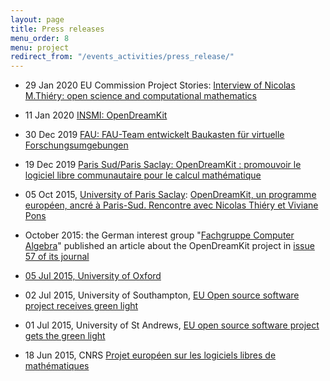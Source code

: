 ```yaml
---
layout: page
title: Press releases
menu_order: 8
menu: project
redirect_from: "/events_activities/press_release/"
---
```


* 29 Jan 2020 EU Commission Project Stories: [Interview of Nicolas M.Thiéry: open science and computational mathematics](https://ec.europa.eu/digital-single-market/en/news/interview-nicolas-mthiery-open-science-service-computational-mathematics)
* 11 Jan 2020 [INSMI: OpenDreamKit](http://www.cnrs.fr/insmi/spip.php?article3475)
* 30 Dec 2019 [FAU: FAU-Team entwickelt Baukasten für virtuelle Forschungsumgebungen](https://www.fau.de/2019/12/news/wissenschaft/werkzeuge-fuer-die-wissensgemeinschaft/)
* 19 Dec 2019 [Paris Sud/Paris Saclay: OpenDreamKit : promouvoir le logiciel libre communautaire pour le calcul mathématique](https://www.universite-paris-saclay.fr/en/news/opendreamkit-open-source-development-and-community-building-computational-mathematics)

* 05 Oct 2015, [University of Paris Saclay](https://www.universite-paris-saclay.fr/en): [OpenDreamKit, un programme européen, ancré à Paris-Sud. Rencontre avec Nicolas Thiéry et Viviane Pons](http://www.media-paris-saclay.fr/opendreamkit-un-programme-europeen-ancre-a-paris-sud-rencontre-avec-nicolas-thiery-et-viviane-pons/)
* October 2015: the German interest group "[Fachgruppe Computer Algebra](http://www.fachgruppe-computeralgebra.de/)" published an article about the OpenDreamKit project in [issue 57 of its journal](http://www.fachgruppe-computeralgebra.de/data/CA-Rundbrief/car57.pdf)
* [05 Jul 2015, University of Oxford](http://www.cs.ox.ac.uk/news/954-full.html)
* 02 Jul 2015, University of Southampton, [EU Open source software project receives green light](http://cmg.soton.ac.uk/news/2015/07/open-source-software-project-receives-green/)
* 01 Jul 2015, University of St Andrews, [EU open source software project gets the green light](http://www.st-andrews.ac.uk/news/archive/2015/title,263113,en.php)
* 18 Jun 2015, CNRS [Projet européen sur les logiciels libres de mathématiques](http://www.cnrs.fr/CNRS-Hebdo/aquitaine/lettre.php?numero=664#actu13784)
